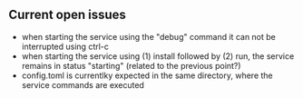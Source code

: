 Current open issues
-------------------

- when starting the service using the "debug" command it can not be interrupted using ctrl-c
- when starting the service using (1) install followed by (2) run, the service remains in status "starting"  (related to the previous point?)
- config.toml is currentlky expected in the same directory, where the service commands are executed
 